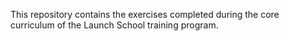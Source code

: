 This repository contains the exercises completed during the core curriculum of the Launch School training program.
